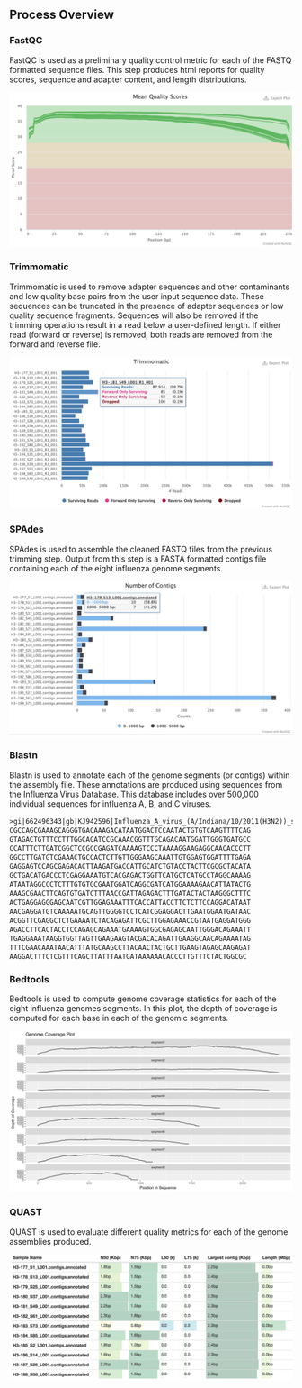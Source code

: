 Process Overview
----------------

### FastQC

FastQC is used as a preliminary quality control metric for each of the FASTQ formatted sequence files. This step produces html reports for quality scores, sequence and adapter content, and length distributions.

![fastqc](images/quality_scores.png)

### Trimmomatic

Trimmomatic is used to remove adapter sequences and other contaminants and low quality base pairs from the user input sequence data. These sequences can be truncated in the presence of adapter sequences or low quality sequence fragments. Sequences will also be removed if the trimming operations result in a read below a user-defined length. If either read (forward or reverse) is removed, both reads are removed from the forward and reverse file.

![trimmomatic](images/trimmomatic.png)

### SPAdes

SPAdes is used to assemble the cleaned FASTQ files from the previous trimming step. Output from this step is a FASTA formatted contigs file containing each of the eight influenza genome segments.

![spades](images/number_of_contigs.png)

### Blastn

Blastn is used to annotate each of the genome segments (or contigs) within the assembly file. These annotations are produced using sequences from the Influenza Virus Database. This database includes over 500,000 individual sequences for influenza A, B, and C viruses.

```
>gi|662496343|gb|KJ942596|Influenza_A_virus_(A/Indiana/10/2011(H3N2))_segment_8_nuclear_export_protein_(NEP)_and_nonstructural_protein_1_(NS1)_genes,_complete_cds
CGCCAGCGAAAGCAGGGTGACAAAGACATAATGGACTCCAATACTGTGTCAAGTTTTCAG
GTAGACTGTTTCCTTTGGCACATCCGCAAACGGTTTGCAGACAATGGATTGGGTGATGCC
CCATTTCTTGATCGGCTCCGCCGAGATCAAAAGTCCCTAAAAGGAAGAGGCAACACCCTT
GGCCTTGATGTCGAAACTGCCACTCTTGTTGGGAAGCAAATTGTGGAGTGGATTTTGAGA
GAGGAGTCCAGCGAGACACTTAAGATGACCATTGCATCTGTACCTACTTCGCGCTACATA
GCTGACATGACCCTCGAGGAAATGTCACGAGACTGGTTCATGCTCATGCCTAGGCAAAAG
ATAATAGGCCCTCTTTGTGTGCGAATGGATCAGGCGATCATGGAAAAGAACATTATACTG
AAAGCGAACTTCAGTGTGATCTTTAACCGATTAGAGACTTTGATACTACTAAGGGCTTTC
ACTGAGGAGGGAGCAATCGTTGGAGAAATTTCACCATTACCTTCTCTTCCAGGACATAAT
AACGAGGATGTCAAAAATGCAGTTGGGGTCCTCATCGGAGGACTTGAATGGAATGATAAC
ACGGTTCGAGGCTCTGAAAATCTACAGAGATTCGCTTGGAGAAACCGTAATGAGGATGGG
AGACCTTCACTACCTCCAGAGCAGAAATGAAAAGTGGCGAGAGCAATTGGGACAGAAATT
TGAGGAAATAAGGTGGTTAGTTGAAGAAGTACGACACAGATTGAAGGCAACAGAAAATAG
TTTCGAACAAATAACATTTATGCAAGCCTTACAACTACTGCTTGAAGTAGAGCAAGAGAT
AAGGACTTTCTCGTTTCAGCTTATTTAATGATAAAAAACACCCTTGTTTCTACTGGCGC
```

### Bedtools

Bedtools is used to compute genome coverage statistics for each of the eight influenza genomes segments. In this plot, the depth of coverage is computed for each base in each of the genomic segments.

![bedtools](images/depth_of_coverage.png)

### QUAST

QUAST is used to evaluate different quality metrics for each of the genome assemblies produced.

![quast](images/assembly_statistics.png)
